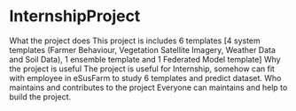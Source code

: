 # InternshipProject
What the project does
This project is includes 6 templates [4 system templates (Farmer Behaviour, Vegetation Satellite Imagery, Weather Data and Soil Data), 1 ensemble template and 1 Federated Model template] 
Why the project is useful
The project is useful for Internship, somehow can fit with employee in eSusFarm to study 6 templates and predict dataset.
Who maintains and contributes to the project
Everyone can maintains and help to build the project.
